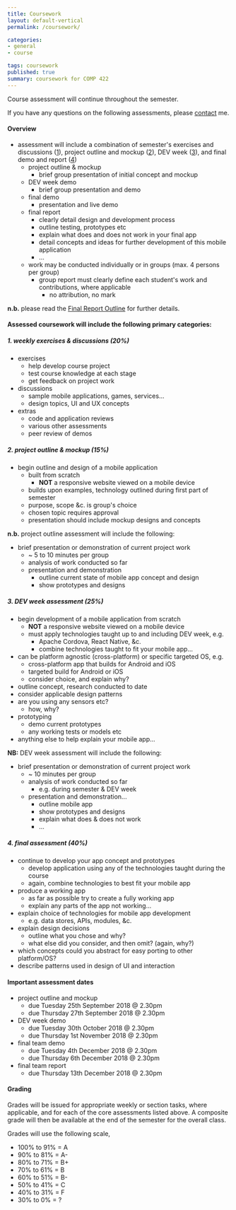 ```yaml
---
title: Coursework
layout: default-vertical
permalink: /coursework/

categories:
- general
- course

tags: coursework
published: true
summary: coursework for COMP 422
---
```


Course assessment will continue throughout the semester.

If you have any questions on the following assessments, please [contact](/contact) me.

#### Overview

* assessment will include a combination of semester's exercises and discussions ([1](#assessment1)), project outline and mockup ([2](#assessment2)), DEV week ([3](#assessment3)), and final demo and report ([4](#assessment4))
  * project outline & mockup
    * brief group presentation of initial concept and mockup
  * DEV week demo
    * brief group presentation and demo
  * final demo
    * presentation and live demo
  * final report
    * clearly detail design and development process
    * outline testing, prototypes etc
    * explain what does and does not work in your final app
    * detail concepts and ideas for further development of this mobile application
    * ...
  * work may be conducted individually or in groups (max. 4 persons per group)
    * group report must clearly define each student's work and contributions, where applicable
      * no attribution, no mark

**n.b.** please read the [Final Report Outline](/assets/docs/2018/extras/comp422-final-report-outline-2018.pdf) for further details.

#### Assessed coursework will include the following primary categories:

<a id="assessment1"></a>

##### 1. weekly exercises & discussions (20%)

* exercises
  * help develop course project
  * test course knowledge at each stage
  * get feedback on project work
* discussions
  * sample mobile applications, games, services...
  * design topics, UI and UX concepts
* extras
  * code and application reviews
  * various other assessments
  * peer review of demos

<a id="assessment2"></a>

##### 2. project outline & mockup (15%)

* begin outline and design of a mobile application
  * built from scratch
    * **NOT** a responsive website viewed on a mobile device
  * builds upon examples, technology outlined during first part of semester
  * purpose, scope &c. is group's choice
  * chosen topic requires approval
  * presentation should include mockup designs and concepts

**n.b.** project outline assessment will include the following:

* brief presentation or demonstration of current project work
  * ~ 5 to 10 minutes per group
  * analysis of work conducted so far
  * presentation and demonstration
    * outline current state of mobile app concept and design
    * show prototypes and designs

<a id="assessment3"></a>

##### 3. DEV week assessment (25%)

* begin development of a mobile application from scratch
  * **NOT** a responsive website viewed on a mobile device
  * must apply technologies taught up to and including DEV week, e.g.
    * Apache Cordova, React Native, &c.
    * combine technologies taught to fit your mobile app...
* can be platform agnostic (cross-platform) or specific targeted OS, e.g.
    * cross-platform app that builds for Android and iOS
    * targeted build for Android or iOS
    * consider choice, and explain why?
* outline concept, research conducted to date
* consider applicable design patterns
* are you using any sensors etc?
  * how, why?
* prototyping
  * demo current prototypes
  * any working tests or models etc
* anything else to help explain your mobile app...

**NB:** DEV week assessment will include the following:

* brief presentation or demonstration of current project work
  * ~ 10 minutes per group
  * analysis of work conducted so far
    * e.g. during semester & DEV week
  * presentation and demonstration...
    * outline mobile app
    * show prototypes and designs
    * explain what does & does not work
    * ...

<a id="assessment4"></a>

##### 4. final assessment (40%)

* continue to develop your app concept and prototypes
  * develop application using any of the technologies taught during the course
  * again, combine technologies to best fit your mobile app
* produce a working app
  * as far as possible try to create a fully working app
  * explain any parts of the app not working...
* explain choice of technologies for mobile app development
  * e.g. data stores, APIs, modules, &c.
* explain design decisions
  * outline what you chose and why?
  * what else did you consider, and then omit? (again, why?)
* which concepts could you abstract for easy porting to other platform/OS?
* describe patterns used in design of UI and interaction

#### Important assessment dates

* project outline and mockup
  * due Tuesday 25th September 2018 @ 2.30pm
  * due Thursday 27th September 2018 @ 2.30pm
* DEV week demo
  * due Tuesday 30th October 2018 @ 2.30pm
  * due Thursday 1st November 2018 @ 2.30pm
* final team demo
  * due Tuesday 4th December 2018 @ 2.30pm
  * due Thursday 6th December 2018 @ 2.30pm
* final team report
  * due Thursday 13th December 2018 @ 2.30pm

#### Grading

Grades will be issued for appropriate weekly or section tasks, where applicable, and for each of the core assessments listed above.
A composite grade will then be available at the end of the semester for the overall class.

Grades will use the following scale,

  * 100% to 91% = A
  * 90% to 81%  = A-
  * 80% to 71%  = B+
  * 70% to 61%  = B
  * 60% to 51%  = B-
  * 50% to 41%  = C
  * 40% to 31%  = F
  * 30% to 0%   = ?
